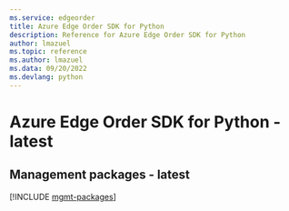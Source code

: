 ```yaml
---
ms.service: edgeorder
title: Azure Edge Order SDK for Python
description: Reference for Azure Edge Order SDK for Python
author: lmazuel
ms.topic: reference
ms.author: lmazuel
ms.data: 09/20/2022
ms.devlang: python
---
```

# Azure Edge Order SDK for Python - latest

## Management packages - latest
[!INCLUDE [mgmt-packages](edge-order-mgmt-index.md)]